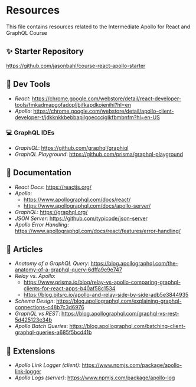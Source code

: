 # Resources

This file contains resources related to the Intermediate Apollo for React and GraphQL Course

## :sparkles: Starter Repository
https://github.com/jasonbahl/course-react-apollo-starter

## :wrench: Dev Tools
- *React*: https://chrome.google.com/webstore/detail/react-developer-tools/fmkadmapgofadopljbjfkapdkoienihi?hl=en
- *Apollo*: https://chrome.google.com/webstore/detail/apollo-client-developer-t/jdkknkkbebbapilgoeccciglkfbmbnfm?hl=en-US

### :computer: GraphQL IDEs
- *GraphiQL*: https://github.com/graphql/graphiql
- *GraphQL Playground*: https://github.com/prisma/graphql-playground

## :book: Documentation
- *React Docs*: https://reactjs.org/
- *Apollo*:
  - https://www.apollographql.com/docs/react/
  - https://www.apollographql.com/docs/apollo-server/
- *GraphQL*: https://graphql.org/
- *JSON Server*: https://github.com/typicode/json-server
- *Apollo Error Handling*: https://www.apollographql.com/docs/react/features/error-handling/

## :pencil: Articles

- *Anatomy of a GraphQL Query*: https://blog.apollographql.com/the-anatomy-of-a-graphql-query-6dffa9e9e747
- *Relay vs. Apollo*:
  - https://www.prisma.io/blog/relay-vs-apollo-comparing-graphql-clients-for-react-apps-b40af58c1534
  - https://blog.bitsrc.io/apollo-and-relay-side-by-side-adb5e3844935
- *Schema Design*: https://blog.apollographql.com/explaining-graphql-connections-c48b7c3d6976
- *GraphQL vs REST*: https://blog.apollographql.com/graphql-vs-rest-5d425123e34b
- *Apollo Batch Queries*: https://blog.apollographql.com/batching-client-graphql-queries-a685f5bcd41b

## :electric_plug: Extensions

- *Apollo Link Logger (client)*: https://www.npmjs.com/package/apollo-link-logger
- *Apollo Logs (server)*: https://www.npmjs.com/package/apollo-log
